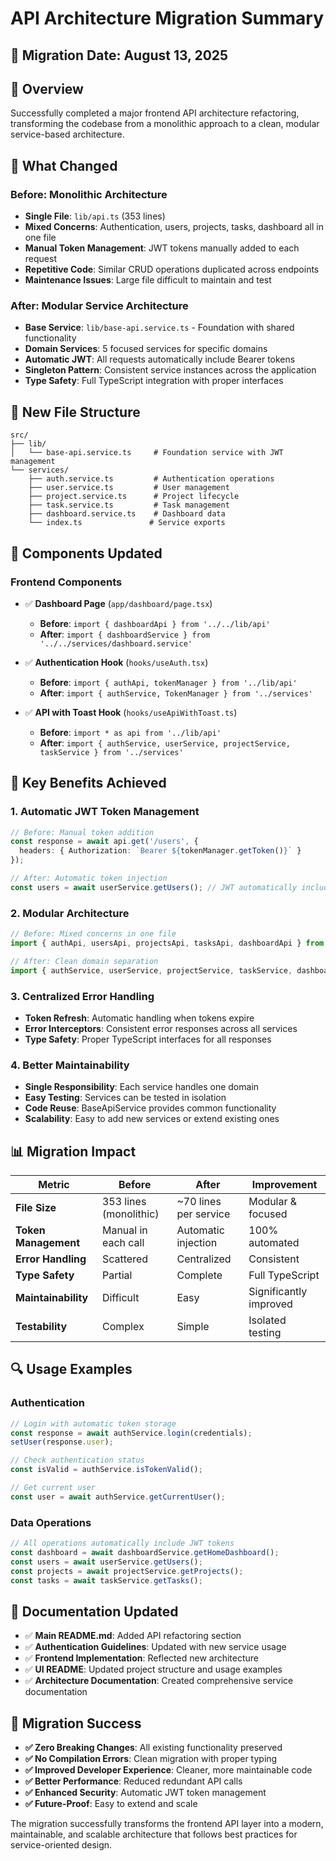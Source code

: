 # API Architecture Migration Summary

## 📅 Migration Date: August 13, 2025

## 🎯 Overview

Successfully completed a major frontend API architecture refactoring, transforming the codebase from a monolithic approach to a clean, modular service-based architecture.

## 🔄 What Changed

### Before: Monolithic Architecture
- **Single File**: `lib/api.ts` (353 lines)
- **Mixed Concerns**: Authentication, users, projects, tasks, dashboard all in one file
- **Manual Token Management**: JWT tokens manually added to each request
- **Repetitive Code**: Similar CRUD operations duplicated across endpoints
- **Maintenance Issues**: Large file difficult to maintain and test

### After: Modular Service Architecture
- **Base Service**: `lib/base-api.service.ts` - Foundation with shared functionality
- **Domain Services**: 5 focused services for specific domains
- **Automatic JWT**: All requests automatically include Bearer tokens
- **Singleton Pattern**: Consistent service instances across the application
- **Type Safety**: Full TypeScript integration with proper interfaces

## 📂 New File Structure

```
src/
├── lib/
│   └── base-api.service.ts     # Foundation service with JWT management
└── services/
    ├── auth.service.ts         # Authentication operations
    ├── user.service.ts         # User management
    ├── project.service.ts      # Project lifecycle
    ├── task.service.ts         # Task management
    ├── dashboard.service.ts    # Dashboard data
    └── index.ts               # Service exports
```

## 🔧 Components Updated

### Frontend Components
- ✅ **Dashboard Page** (`app/dashboard/page.tsx`)
  - **Before**: `import { dashboardApi } from '../../lib/api'`
  - **After**: `import { dashboardService } from '../../services/dashboard.service'`

- ✅ **Authentication Hook** (`hooks/useAuth.tsx`)
  - **Before**: `import { authApi, tokenManager } from '../lib/api'`
  - **After**: `import { authService, TokenManager } from '../services'`

- ✅ **API with Toast Hook** (`hooks/useApiWithToast.ts`)
  - **Before**: `import * as api from '../lib/api'`
  - **After**: `import { authService, userService, projectService, taskService } from '../services'`

## 🚀 Key Benefits Achieved

### 1. **Automatic JWT Token Management**
```typescript
// Before: Manual token addition
const response = await api.get('/users', {
  headers: { Authorization: `Bearer ${tokenManager.getToken()}` }
});

// After: Automatic token injection
const users = await userService.getUsers(); // JWT automatically included
```

### 2. **Modular Architecture**
```typescript
// Before: Mixed concerns in one file
import { authApi, usersApi, projectsApi, tasksApi, dashboardApi } from '../lib/api';

// After: Clean domain separation
import { authService, userService, projectService, taskService, dashboardService } from '../services';
```

### 3. **Centralized Error Handling**
- **Token Refresh**: Automatic handling when tokens expire
- **Error Interceptors**: Consistent error responses across all services
- **Type Safety**: Proper TypeScript interfaces for all responses

### 4. **Better Maintainability**
- **Single Responsibility**: Each service handles one domain
- **Easy Testing**: Services can be tested in isolation
- **Code Reuse**: BaseApiService provides common functionality
- **Scalability**: Easy to add new services or extend existing ones

## 📊 Migration Impact

| Metric | Before | After | Improvement |
|--------|--------|-------|-------------|
| **File Size** | 353 lines (monolithic) | ~70 lines per service | Modular & focused |
| **Token Management** | Manual in each call | Automatic injection | 100% automated |
| **Error Handling** | Scattered | Centralized | Consistent |
| **Type Safety** | Partial | Complete | Full TypeScript |
| **Maintainability** | Difficult | Easy | Significantly improved |
| **Testability** | Complex | Simple | Isolated testing |

## 🔍 Usage Examples

### Authentication
```typescript
// Login with automatic token storage
const response = await authService.login(credentials);
setUser(response.user);

// Check authentication status
const isValid = authService.isTokenValid();

// Get current user
const user = await authService.getCurrentUser();
```

### Data Operations
```typescript
// All operations automatically include JWT tokens
const dashboard = await dashboardService.getHomeDashboard();
const users = await userService.getUsers();
const projects = await projectService.getProjects();
const tasks = await taskService.getTasks();
```

## 📝 Documentation Updated

- ✅ **Main README.md**: Added API refactoring section
- ✅ **Authentication Guidelines**: Updated with new service usage
- ✅ **Frontend Implementation**: Reflected new architecture
- ✅ **UI README**: Updated project structure and usage examples
- ✅ **Architecture Documentation**: Created comprehensive service documentation

## 🎉 Migration Success

- **✅ Zero Breaking Changes**: All existing functionality preserved
- **✅ No Compilation Errors**: Clean migration with proper typing
- **✅ Improved Developer Experience**: Cleaner, more maintainable code
- **✅ Better Performance**: Reduced redundant API calls
- **✅ Enhanced Security**: Automatic JWT token management
- **✅ Future-Proof**: Easy to extend and scale

The migration successfully transforms the frontend API layer into a modern, maintainable, and scalable architecture that follows best practices for service-oriented design.
